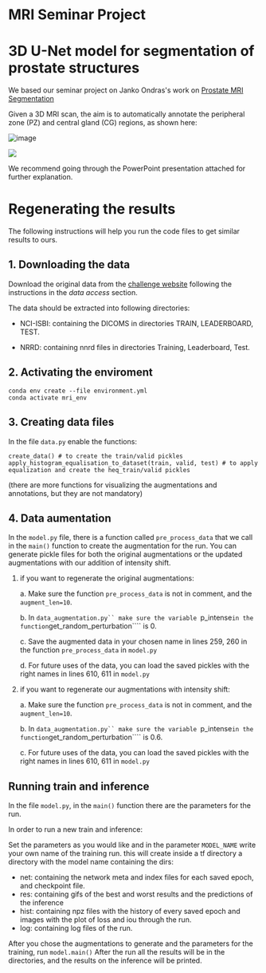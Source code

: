 #                                                                  MRI Seminar Project
#                                            3D U-Net model for segmentation of prostate structures

We based our seminar project on Janko Ondras's work on [Prostate MRI Segmentation](https://github.com/jancio/3D-U-Net-Prostate-Segmentation)

Given a 3D MRI scan, the aim is to automatically annotate the peripheral zone (PZ) and central gland (CG) regions, as shown here:


![image](https://github.com/MorTzadok/MRI_seminar/assets/104845635/34e3f042-acb7-430f-9be3-2323d55498e1)


![](./figs/segmentation_task.png)

We recommend going through the PowerPoint presentation attached for further explanation.


# Regenerating the results 
The following instructions will help you run the code files to get similar results to ours.
## 1. Downloading the data

Download the original data from the [challenge website](https://wiki.cancerimagingarchive.net/pages/viewpage.action?pageId=21267207) following the instructions in the *data access* section.

 The data should be extracted into following directories:

- NCI-ISBI: containing the DICOMS in directories TRAIN, LEADERBOARD, TEST.

- NRRD: containing nnrd files in directories Training, Leaderboard, Test.

## 2. Activating the enviroment
```
conda env create --file environment.yml
conda activate mri_env
```

## 3. Creating data files
In the file ```data.py``` enable the functions:
```
create_data() # to create the train/valid pickles
apply_histogram_equalisation_to_dataset(train, valid, test) # to apply equalization and create the heq_train/valid pickles
```
(there are more functions for visualizing the augmentations and annotations, but they are not mandatory)

## 4. Data aumentation

In the ```model.py``` file, there is a function called ```pre_process_data``` that we call in the ```main()``` function to create the augmentation for the run.
You can generate pickle files for both the original augmentations or the updated augmentations with our addition of intensity shift.

1. if you want to regenerate the  original augmentations:
   
   a. Make sure the function ```pre_process_data``` is not in comment, and the ```augment_len=10```.

   b. In ```data_augmentation.py`` make sure the variable ```p_intense``` in the function ```get_random_perturbation```` is 0.

   c. Save the augmented data in your chosen name in lines 259, 260 in the function ```pre_process_data``` in ```model.py```

   d. For future uses of the data, you can load the saved pickles with the right names in lines 610, 611 in ```model.py```

   
3. if you want to regenerate our augmentations with intensity shift:

   a. Make sure the function ```pre_process_data``` is not in comment, and the ```augment_len=10```.

   b. In ```data_augmentation.py`` make sure the variable ```p_intense``` in the function ```get_random_perturbation```` is 0.6.

   c. For future uses of the data, you can load the saved pickles with the right names in lines 610, 611 in ```model.py```

## Running train and inference

In the file ```model.py```, in the ```main()``` function there are the parameters for the run.

In order to run a new train and inference:

Set the parameters as you would like and in the parameter ```MODEL_NAME``` write your own name of the training run. this will create inside a tf directory a directory     with the model name containing the dirs:
   - net: containing the network meta and index files for each saved epoch, and checkpoint file.
   - res: containing gifs of the best and worst results and the predictions of the inference
   - hist: containing npz files with the history of every saved epoch and images with the plot of loss and iou through the run.
   - log: containing log files of the run.

After you chose the augmentations to generate and the parameters for the training, run ```model.main()```
After the run all the results will be in the directories, and the results on the inference will be printed.
